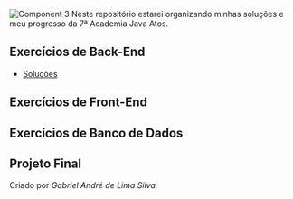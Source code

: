 ![Component 3](https://github.com/gabrielandre-math/AcademiaJavaAtos/assets/60861872/aba30a2d-1318-4115-836c-a75691970c1c)
Neste repositório estarei organizando minhas soluções e meu progresso da 7ª Academia Java Atos.


## Exercícios de Back-End

- [Soluções](https://github.com/gabrielandre-math/AcademiaJavaAtos/tree/main/Exercicios%20BackEnd)
## Exercícios de Front-End


## Exercícios de Banco de Dados

## Projeto Final


Criado por _Gabriel André de Lima Silva._
